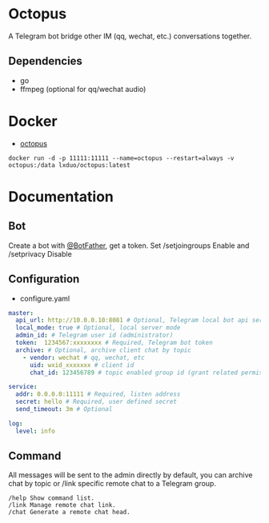 # Octopus
A Telegram bot bridge other IM (qq, wechat, etc.) conversations together.

## Dependencies
* go
* ffmpeg (optional for qq/wechat audio)

# Docker
* [octopus](https://hub.docker.com/r/lxduo/octopus)
```shell
docker run -d -p 11111:11111 --name=octopus --restart=always -v octopus:/data lxduo/octopus:latest
```

# Documentation

## Bot
Create a bot with [@BotFather](https://t.me/botfather), get a token.
Set /setjoingroups Enable and /setprivacy Disable

## Configuration
* configure.yaml
```yaml
master:
  api_url: http://10.0.0.10:8081 # Optional, Telegram local bot api server
  local_mode: true # Optional, local server mode
  admin_id: # Telegram user id (administrator)
  token:  1234567:xxxxxxxx # Required, Telegram bot token
  archive: # Optional, archive client chat by topic
    - vendor: wechat # qq, wechat, etc
      uid: wxid_xxxxxxx # client id
      chat_id: 123456789 # topic enabled group id (grant related permissions to bot)

service:
  addr: 0.0.0.0:11111 # Required, listen address
  secret: hello # Required, user defined secret
  send_timeout: 3m # Optional

log:
  level: info
```

## Command
All messages will be sent to the admin directly by default, you can archive chat by topic or /link specific remote chat to a Telegram group.
```
/help Show command list.
/link Manage remote chat link.
/chat Generate a remote chat head.
```
